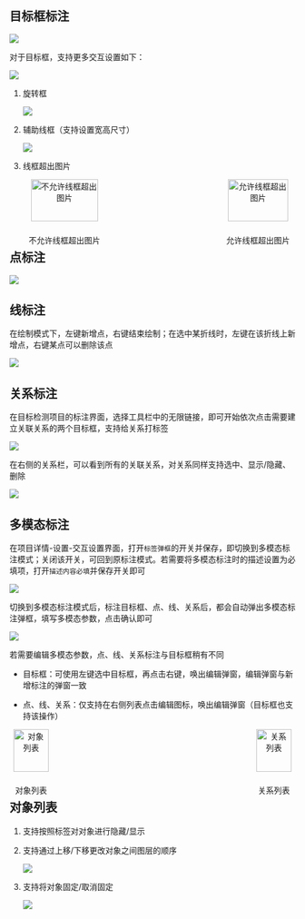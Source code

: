 ## 目标框标注

![](images/目标检测/目标框标注.gif)

对于目标框，支持更多交互设置如下：

![](images/目标检测/image.png)

1. 旋转框

    ![](images/目标检测/旋转框.gif)

2. 辅助线框（支持设置宽高尺寸）

    ![](images/目标检测/辅助线框.gif)

3. 线框超出图片

    <div style="display: flex; justify-content: space-between;">
      <div style="text-align: center;">
        <img src="images/目标检测/不允许线框超出图片.gif" alt="不允许线框超出图片" style="width: 90%;"/>
        <p>不允许线框超出图片</p>
      </div>
      <div style="text-align: center;">
        <img src="images/目标检测/允许线框超出图片.gif" alt="允许线框超出图片" style="width: 90%;"/>
        <p>允许线框超出图片</p>
      </div>
    </div>


## 点标注

![](images/目标检测/点标注.gif)



## 线标注

在绘制模式下，左键新增点，右键结束绘制；在选中某折线时，左键在该折线上新增点，右键某点可以删除该点

![](images/目标检测/线标注.gif)



## 关系标注

在目标检测项目的标注界面，选择工具栏中的无限链接，即可开始依次点击需要建立关联关系的两个目标框，支持给关系打标签

![](images/目标检测/关系标注.gif)



在右侧的关系栏，可以看到所有的关联关系，对关系同样支持选中、显示/隐藏、删除

![](images/目标检测/image-1.png)



## 多模态标注

在项目详情-设置-交互设置界面，打开`标签弹框`的开关并保存，即切换到多模态标注模式；关闭该开关，可回到原标注模式。若需要将多模态标注时的描述设置为必填项，打开`描述内容必填`并保存开关即可

![](images/目标检测/image-2.png)

切换到多模态标注模式后，标注目标框、点、线、关系后，都会自动弹出多模态标注弹框，填写多模态参数，点击确认即可

![](images/目标检测/标签弹框.gif)

若需要编辑多模态参数，点、线、关系标注与目标框稍有不同

* 目标框：可使用左键选中目标框，再点击右键，唤出编辑弹窗，编辑弹窗与新增标注的弹窗一致

* 点、线、关系：仅支持在右侧列表点击编辑图标，唤出编辑弹窗（目标框也支持该操作）

<div style="display: flex; justify-content: space-between;">
  <div style="text-align: center;">
    <img src="images/目标检测/image-3.png" alt="对象列表" style="width: 90%;"/>
    <p>对象列表</p>
  </div>
  <div style="text-align: center;">
    <img src="images/目标检测/image-4.png" alt="关系列表" style="width: 90%;"/>
    <p>关系列表</p>
  </div>
</div>


## 对象列表

1. 支持按照标签对对象进行隐藏/显示

2. 支持通过上移/下移更改对象之间图层的顺序

    ![](images/目标检测/image-5.png)

3. 支持将对象固定/取消固定

    ![](images/目标检测/对象固定功能.gif)

